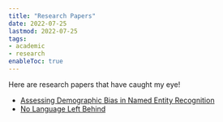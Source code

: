 ```yaml
---
title: "Research Papers"
date: 2022-07-25
lastmod: 2022-07-25
tags:
- academic
- research
enableToc: true
---
```


Here are research papers that have caught my eye!
- [Assessing Demographic Bias in Named Entity Recognition](notes/Dem_Bias_Paper.md)
- [No Language Left Behind](notes/NLLB.md)
